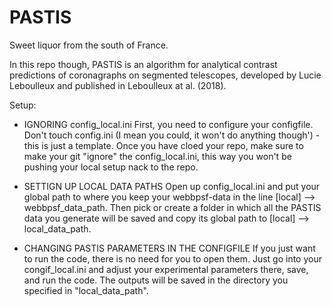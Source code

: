 # PASTIS
Sweet liquor from the south of France.

In this repo though, PASTIS is an algorithm for analytical contrast predictions of coronagraphs on segmented telescopes, developed by Lucie Leboulleux and published in Leboulleux at al. (2018).

Setup:
- IGNORING config_local.ini
First, you need to configure your configfile. Don't touch config.ini (I mean you could, it won't do anything though') - this is just a template. Once you have cloed your repo, make sure to make your git "ignore" the config_local.ini, this way you won't be pushing your local setup nack to the repo.

- SETTIGN UP LOCAL DATA PATHS
Open up config_local.ini and put your global path to where you keep your webbpsf-data in the line [local] --> webbpsf_data_path. Then pick or create a folder in which all the PASTIS data you generate will be saved and copy its global path to [local] --> local_data_path.

- CHANGING PASTIS PARAMETERS IN THE CONFIGFILE
If you just want to run the code, there is no need for you to open them. Just go into your congif_local.ini and adjust your experimental parameters there, save, and run the code. The outputs will be saved in the directory you specified in "local_data_path".

